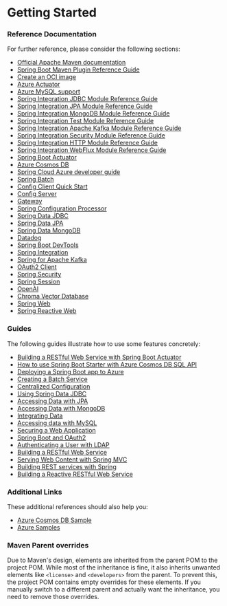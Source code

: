 # Getting Started

### Reference Documentation
For further reference, please consider the following sections:

* [Official Apache Maven documentation](https://maven.apache.org/guides/index.html)
* [Spring Boot Maven Plugin Reference Guide](https://docs.spring.io/spring-boot/docs/3.3.1/maven-plugin/reference/html/)
* [Create an OCI image](https://docs.spring.io/spring-boot/docs/3.3.1/maven-plugin/reference/html/#build-image)
* [Azure Actuator](https://aka.ms/spring/docs/actuator)
* [Azure MySQL support](https://aka.ms/spring/msdocs/mysql)
* [Spring Integration JDBC Module Reference Guide](https://docs.spring.io/spring-integration/reference/html/jdbc.html)
* [Spring Integration JPA Module Reference Guide](https://docs.spring.io/spring-integration/reference/html/jpa.html)
* [Spring Integration MongoDB Module Reference Guide](https://docs.spring.io/spring-integration/reference/html/mongodb.html)
* [Spring Integration Test Module Reference Guide](https://docs.spring.io/spring-integration/reference/html/testing.html)
* [Spring Integration Apache Kafka Module Reference Guide](https://docs.spring.io/spring-integration/reference/html/kafka.html)
* [Spring Integration Security Module Reference Guide](https://docs.spring.io/spring-integration/reference/html/security.html)
* [Spring Integration HTTP Module Reference Guide](https://docs.spring.io/spring-integration/reference/html/http.html)
* [Spring Integration WebFlux Module Reference Guide](https://docs.spring.io/spring-integration/reference/html/webflux.html)
* [Spring Boot Actuator](https://docs.spring.io/spring-boot/docs/3.3.1/reference/htmlsingle/index.html#actuator)
* [Azure Cosmos DB](https://microsoft.github.io/spring-cloud-azure/current/reference/html/index.html#spring-data-support)
* [Spring Cloud Azure developer guide](https://aka.ms/spring/msdocs/developer-guide)
* [Spring Batch](https://docs.spring.io/spring-boot/docs/3.3.1/reference/htmlsingle/index.html#howto.batch)
* [Config Client Quick Start](https://docs.spring.io/spring-cloud-config/docs/current/reference/html/#_client_side_usage)
* [Config Server](https://docs.spring.io/spring-cloud-config/docs/current/reference/html/#_spring_cloud_config_server)
* [Gateway](https://docs.spring.io/spring-cloud-gateway/docs/current/reference/html/)
* [Spring Configuration Processor](https://docs.spring.io/spring-boot/docs/3.3.1/reference/htmlsingle/index.html#appendix.configuration-metadata.annotation-processor)
* [Spring Data JDBC](https://docs.spring.io/spring-boot/docs/3.3.1/reference/htmlsingle/index.html#data.sql.jdbc)
* [Spring Data JPA](https://docs.spring.io/spring-boot/docs/3.3.1/reference/htmlsingle/index.html#data.sql.jpa-and-spring-data)
* [Spring Data MongoDB](https://docs.spring.io/spring-boot/docs/3.3.1/reference/htmlsingle/index.html#data.nosql.mongodb)
* [Datadog](https://docs.spring.io/spring-boot/docs/3.3.1/reference/htmlsingle/index.html#actuator.metrics.export.datadog)
* [Spring Boot DevTools](https://docs.spring.io/spring-boot/docs/3.3.1/reference/htmlsingle/index.html#using.devtools)
* [Spring Integration](https://docs.spring.io/spring-boot/docs/3.3.1/reference/htmlsingle/index.html#messaging.spring-integration)
* [Spring for Apache Kafka](https://docs.spring.io/spring-boot/docs/3.3.1/reference/htmlsingle/index.html#messaging.kafka)
* [OAuth2 Client](https://docs.spring.io/spring-boot/docs/3.3.1/reference/htmlsingle/index.html#web.security.oauth2.client)
* [Spring Security](https://docs.spring.io/spring-boot/docs/3.3.1/reference/htmlsingle/index.html#web.security)
* [Spring Session](https://docs.spring.io/spring-session/reference/)
* [OpenAI](https://docs.spring.io/spring-ai/reference/api/clients/openai-chat.html)
* [Chroma Vector Database](https://docs.spring.io/spring-ai/reference/api/vectordbs/chroma.html)
* [Spring Web](https://docs.spring.io/spring-boot/docs/3.3.1/reference/htmlsingle/index.html#web)
* [Spring Reactive Web](https://docs.spring.io/spring-boot/docs/3.3.1/reference/htmlsingle/index.html#web.reactive)

### Guides
The following guides illustrate how to use some features concretely:

* [Building a RESTful Web Service with Spring Boot Actuator](https://spring.io/guides/gs/actuator-service/)
* [How to use Spring Boot Starter with Azure Cosmos DB SQL API](https://aka.ms/spring/msdocs/cosmos)
* [Deploying a Spring Boot app to Azure](https://spring.io/guides/gs/spring-boot-for-azure/)
* [Creating a Batch Service](https://spring.io/guides/gs/batch-processing/)
* [Centralized Configuration](https://spring.io/guides/gs/centralized-configuration/)
* [Using Spring Data JDBC](https://github.com/spring-projects/spring-data-examples/tree/master/jdbc/basics)
* [Accessing Data with JPA](https://spring.io/guides/gs/accessing-data-jpa/)
* [Accessing Data with MongoDB](https://spring.io/guides/gs/accessing-data-mongodb/)
* [Integrating Data](https://spring.io/guides/gs/integration/)
* [Accessing data with MySQL](https://spring.io/guides/gs/accessing-data-mysql/)
* [Securing a Web Application](https://spring.io/guides/gs/securing-web/)
* [Spring Boot and OAuth2](https://spring.io/guides/tutorials/spring-boot-oauth2/)
* [Authenticating a User with LDAP](https://spring.io/guides/gs/authenticating-ldap/)
* [Building a RESTful Web Service](https://spring.io/guides/gs/rest-service/)
* [Serving Web Content with Spring MVC](https://spring.io/guides/gs/serving-web-content/)
* [Building REST services with Spring](https://spring.io/guides/tutorials/rest/)
* [Building a Reactive RESTful Web Service](https://spring.io/guides/gs/reactive-rest-service/)

### Additional Links
These additional references should also help you:

* [Azure Cosmos DB Sample](https://aka.ms/spring/samples/latest/cosmos)
* [Azure Samples](https://aka.ms/spring/samples)

### Maven Parent overrides

Due to Maven's design, elements are inherited from the parent POM to the project POM.
While most of the inheritance is fine, it also inherits unwanted elements like `<license>` and `<developers>` from the parent.
To prevent this, the project POM contains empty overrides for these elements.
If you manually switch to a different parent and actually want the inheritance, you need to remove those overrides.

